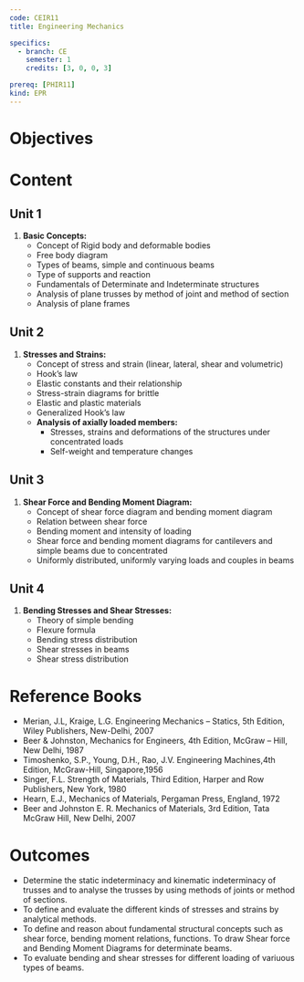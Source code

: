 ```yaml
---
code: CEIR11
title: Engineering Mechanics

specifics:
  - branch: CE
    semester: 1
    credits: [3, 0, 0, 3]

prereq: [PHIR11]
kind: EPR
---
```


# Objectives

# Content

## Unit 1

1. **Basic Concepts:**
   - Concept of Rigid body and deformable bodies
   - Free body diagram
   - Types of beams, simple and continuous beams
   - Type of supports and reaction
   - Fundamentals of Determinate and Indeterminate structures
   - Analysis of plane trusses by method of joint and method of section
   - Analysis of plane frames

## Unit 2

1. **Stresses and Strains:**
   - Concept of stress and strain (linear, lateral, shear and volumetric)
   - Hook’s law
   - Elastic constants and their relationship
   - Stress-strain diagrams for brittle
   - Elastic and plastic materials
   - Generalized Hook’s law
   - **Analysis of axially loaded members:**
     - Stresses, strains and deformations of the structures under concentrated loads
     - Self-weight and temperature changes
  
## Unit 3

1. **Shear Force and Bending Moment Diagram:**
    - Concept of shear force diagram and bending moment diagram
    - Relation between shear force
    - Bending moment and intensity of loading
    - Shear force and bending moment diagrams for cantilevers and simple beams due to concentrated
    - Uniformly distributed, uniformly varying loads and couples in beams

## Unit 4

1. **Bending Stresses and Shear Stresses:**
   - Theory of simple bending
   - Flexure formula
   - Bending stress distribution
   - Shear stresses in beams
   - Shear stress distribution
  
# Reference Books

- Merian, J.L, Kraige, L.G. Engineering Mechanics – Statics, 5th Edition, Wiley Publishers, New-Delhi, 2007
- Beer & Johnston, Mechanics for Engineers, 4th Edition, McGraw – Hill, New Delhi, 1987
- Timoshenko, S.P., Young, D.H., Rao, J.V. Engineering Machines,4th Edition, McGraw-Hill, Singapore,1956
- Singer, F.L. Strength of Materials, Third Edition, Harper and Row Publishers, New York, 1980
- Hearn, E.J., Mechanics of Materials, Pergaman Press, England, 1972
- Beer and Johnston E. R. Mechanics of Materials, 3rd Edition, Tata McGraw Hill, New Delhi, 2007

# Outcomes

- Determine the static indeterminacy and kinematic indeterminacy of trusses and to analyse the trusses by using methods of joints or method of sections.
- To define and evaluate the different kinds of stresses and strains by analytical methods.
- To define and reason about fundamental structural concepts such as shear force, bending moment relations, functions. To draw Shear force and Bending Moment Diagrams for determinate beams.
- To evaluate bending and shear stresses for different loading of variuous types of beams.
